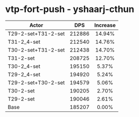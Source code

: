 # vtp-fort-push - yshaarj-cthun
| Actor | DPS | Increase |
|---|:---:|:---:|
|T29-2-set+T31-2-set|212886|14.94%|
|T31-2_4-set|212540|14.76%|
|T30-2-set+T31-2-set|212438|14.70%|
|T31-2-set|208725|12.70%|
|T30-2_4-set|195150|5.37%|
|T29-2_4-set|194920|5.24%|
|T29-2-set+T30-2-set|194579|5.06%|
|T30-2-set|190205|2.70%|
|T29-2-set|190046|2.61%|
|Base|185207|0.00%|
